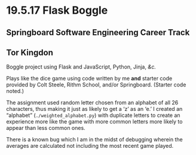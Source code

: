# 19.5.17 Flask Boggle

## Springboard Software Engineering Career Track
## Tor Kingdon

Boggle project using Flask and JavaScript, Python, Jinja, *&c.*

Plays like the dice game using code written by me **and** starter code provided by Colt Steele, Rithm School, and/or Springboard. (Starter code noted.)

The assignment used random letter chosen from an alphabet of all 26 characters, thus making it just as likely to get a ‘z’ as an ‘e.’ I created an “alphabet” (`./weighted_alphabet.py`) with duplicate letters to create an experience more like the game with more common letters more likely to appear than less common ones. 

There is a known bug which I am in the midst of debugging wherein the averages are calculated not including the most recent game played. 
